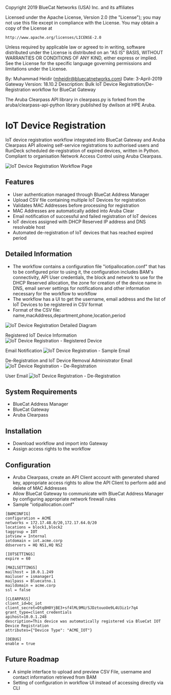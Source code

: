 Copyright 2019 BlueCat Networks (USA) Inc. and its affiliates

Licensed under the Apache License, Version 2.0 (the "License");
you may not use this file except in compliance with the License.
You may obtain a copy of the License at

    http://www.apache.org/licenses/LICENSE-2.0

Unless required by applicable law or agreed to in writing, software
distributed under the License is distributed on an "AS IS" BASIS,
WITHOUT WARRANTIES OR CONDITIONS OF ANY KIND, either express or implied.
See the License for the specific language governing permissions and
limitations under the License.

By: Muhammad Heidir (mheidir@bluecatnetworks.com)
 Date: 3-April-2019
 Gateway Version: 18.10.2
 Description: Bulk IoT Device Registration/De-Registration workflow for BlueCat Gateway

The Aruba Clearpass API library in clearpass.py is forked from the
aruba/clearpass-api-python library published by dwilson at HPE Aruba.

# IoT Device Registration

IoT device registration workflow integrated into BlueCat Gateway and Aruba
Clearpass API allowing self-service registrations to authorised users and RunDeck
scheduled de-registration of expired devices, written in Python. Compliant to
organisation Network Access Control using Aruba Clearpass.

![IoT Device Registration Workflow Page](https://i.ibb.co/GMbWL7W/Screenshot-2019-01-21-16-14-27.png)

## Features
 - User authentication managed through BlueCat Address Manager
 - Upload CSV file containing multiple IoT Devices for registration
 - Validates MAC Addresses before processing for registration
 - MAC Addresses are automatically added into Aruba Clear
 - Email notification of successful and failed registration of IoT devices
 - IoT devices assigned with DHCP Reserved IP address and DNS resolvable host
 - Automated de-registration of IoT devices that has reached expired period


## Detailed Information
- The workflow contains a configuration file "iotipallocation.conf" that has to be configured prior to using it, the configuration includes BAM's connectivity, API User credentials, the block and network to use for the DHCP Reserved allocation, the zone for creation of the device name in DNS, email server settings for notifications and other information necessary for the workflow to workflow
- The workflow has a UI to get the username, email address and the list of IoT Devices to be registered in CSV format
- Format of the CSV file: name,macAddress,department,phone,location,period

![IoT Device Registration Detailed Diagram](https://i.ibb.co/GMbWL7W/Screenshot-2019-01-21-16-14-27.png)

Registered IoT Device Information
![IoT Device Registration - Registered Device](https://i.ibb.co/KxvLW3j/Screenshot-2019-01-21-16-47-47.png)

Email Notification
![IoT Device Registration - Sample Email](https://i.ibb.co/KxvLW3j/Screenshot-2019-01-21-16-47-47.png)

De-Registration and IoT Device Removal
Administrator Email
![IoT Device Registration - De-Registration](https://i.ibb.co/Hn7g7VZ/Screenshot-2019-01-21-17-33-04.png)

User Email
![IoT Device Registration - De-Registration](https://i.ibb.co/v4Hsc5k/Screenshot-2019-01-21-17-33-56.png)

## System Requirements
 - BlueCat Address Manager
 - BlueCat Gateway
 - Aruba Clearpass


## Installation
 - Download workflow and import into Gateway
 - Assign access rights to the workflow
 
 
## Configuration
  - Aruba Clearpass, create an API Client account with generated shared key, appropriate
    access rights to allow the API Client to perform add and delete of MAC Addresses
  - Allow BlueCat Gateway to communicate with BlueCat Address Manager by configuring appropriate network firewall rules
  - Sample "iotipallocation.conf"

```
[BAMCONFIG]
configuration = ACME
networks = 172.17.48.0/20,172.17.64.0/20
locations = block1,block2
taggroup = IOT
iotview = Internal
iotdomain = iot.acme.corp
ddservers = HQ NS1,HQ NS2

[IOTSETTINGS]
expire = 60

[MAILSETTINGS]
mailhost = 10.0.1.249
mailuser = ismanager1
mailpass = Bluecatno.1
maildomain = acme.corp
ssl = false

[CLEARPASS]
client_id=bc_iot
client_secret=Otq8H0YjBE3+sf4lML9MU/SJDztouoUe9L4U3iz1r7q4
grant_type=client_credentials
apihost=10.0.1.248
description=This device was automatically registered via BlueCat IOT Device Registration
attributes={"Device Type": "ACME_IOT"}

[DEBUG]
enable = true
```

## Future Roadmap
- A simple interface to upload and preview CSV File, username and contact information retrieved from BAM
- Setting of configuration in workflow UI instead of accessing directly via CLI

